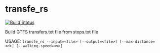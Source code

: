 # transfe_rs
[![Build Status](https://travis-ci.org/CanalTP/transfe_rs.svg?branch=master)](https://travis-ci.org/CanalTP/transfe_rs)

Build GTFS transfers.txt file from stops.txt file

USAGE:
`transfe_rs --input=<file> [--output=<file>] [--max-distance=<d>] [--walking-speed=<v>]`
